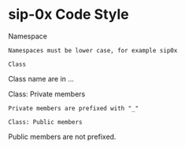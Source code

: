 sip-0x Code Style
=================

Namespace
~~~~~~~~~
Namespaces must be lower case, for example sip0x

Class
~~~~~~~~~
Class name are in ...

Class: Private members
~~~~~~~~~
Private members are prefixed with "_"

Class: Public members
~~~~~~~~~
Public members are not prefixed.
